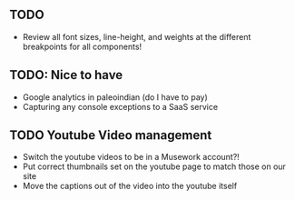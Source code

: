## TODO

-   Review all font sizes, line-height, and weights at the different breakpoints for all components!

## TODO: Nice to have

-   Google analytics in paleoindian (do I have to pay)
-   Capturing any console exceptions to a SaaS service

## TODO Youtube Video management

-   Switch the youtube videos to be in a Musework account?!
-   Put correct thumbnails set on the youtube page to match those on our site
-   Move the captions out of the video into the youtube itself
